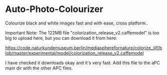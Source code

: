 # Auto-Photo-Colourizer
Colourize black and white images fast and with ease, cross platform..


Important Note: The 122MB file "colorization_release_v2.caffemodel" is too big to upload here, but you can download it from here:

https://code.naturkundemuseum.berlin/mediaspherefornature/colorize_iiif/blob/master/experimental/model/colorization_release_v2.caffemodel

I have checked it downloads okay and it's very fast. Add this file to the aPC main dir with the other APC files.


